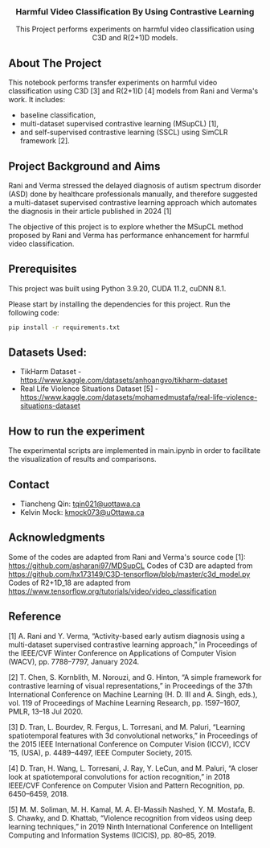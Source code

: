 <!-- Adapted from https://github.com/othneildrew/Best-README-Template/blob/main/README.md -->
<!-- PROJECT LOGO -->
<br />
<div align="center">
  <h3 align="center">Harmful Video Classification By Using Contrastive Learning</h3>
  <p align="center">
    This Project performs experiments on harmful video classification using C3D and R(2+1)D models. 
    <br />
  </p>
</div>


<!-- ABOUT THE PROJECT -->
## About The Project

This notebook performs transfer experiments on harmful video classification using C3D [3] and R(2+1)D [4] models from Rani and Verma's work. 
It includes:
- baseline classification, 
- multi-dataset supervised contrastive learning (MSupCL) [1], 
- and self-supervised contrastive learning (SSCL) using SimCLR framework [2].

<!-- Project Background and Aims -->
## Project Background and Aims
Rani and Verma stressed the delayed diagnosis of autism spectrum disorder (ASD) done by healthcare professionals manually, 
and therefore suggested a multi-dataset supervised contrastive learning approach which automates the diagnosis in their article published in 2024 [1]

The objective of this project is to explore whether the MSupCL method proposed by Rani and Verma has performance enhancement for harmful video classification.

<!-- GETTING STARTED -->

## Prerequisites

This project was built using Python 3.9.20, CUDA 11.2, cuDNN 8.1.

Please start by installing the dependencies for this project. Run the following code:

  ```sh
  pip install -r requirements.txt
  ```

## Datasets Used:
- TikHarm Dataset - https://www.kaggle.com/datasets/anhoangvo/tikharm-dataset
- Real Life Violence Situations Dataset [5] - https://www.kaggle.com/datasets/mohamedmustafa/real-life-violence-situations-dataset

## How to run the experiment

The experimental scripts are implemented in main.ipynb in order to facilitate the visualization of results and comparisons.

## Contact
- Tiancheng Qin: tqin021@uottawa.ca
- Kelvin Mock: kmock073@uOttawa.ca

## Acknowledgments
Some of the codes are adapted from Rani and Verma's source code [1]: https://github.com/asharani97/MDSupCL
Codes of C3D are adapted from https://github.com/hx173149/C3D-tensorflow/blob/master/c3d_model.py
Codes of R2+1D_18 are adapted from https://www.tensorflow.org/tutorials/video/video_classification

## Reference
[1] A. Rani and Y. Verma, “Activity-based early autism diagnosis using a
multi-dataset supervised contrastive learning approach,” in Proceedings
of the IEEE/CVF Winter Conference on Applications of Computer Vision
(WACV), pp. 7788–7797, January 2024.

[2] T. Chen, S. Kornblith, M. Norouzi, and G. Hinton, “A simple framework
for contrastive learning of visual representations,” in Proceedings of
the 37th International Conference on Machine Learning (H. D. III and
A. Singh, eds.), vol. 119 of Proceedings of Machine Learning Research,
pp. 1597–1607, PMLR, 13–18 Jul 2020.

[3] D. Tran, L. Bourdev, R. Fergus, L. Torresani, and M. Paluri, “Learning
spatiotemporal features with 3d convolutional networks,” in Proceedings
of the 2015 IEEE International Conference on Computer Vision (ICCV),
ICCV ’15, (USA), p. 4489–4497, IEEE Computer Society, 2015.

[4] D. Tran, H. Wang, L. Torresani, J. Ray, Y. LeCun, and M. Paluri, “A
closer look at spatiotemporal convolutions for action recognition,” in 2018
IEEE/CVF Conference on Computer Vision and Pattern Recognition,
pp. 6450–6459, 2018.

[5] M. M. Soliman, M. H. Kamal, M. A. El-Massih Nashed, Y. M. Mostafa,
B. S. Chawky, and D. Khattab, “Violence recognition from videos using
deep learning techniques,” in 2019 Ninth International Conference on
Intelligent Computing and Information Systems (ICICIS), pp. 80–85,
2019.
